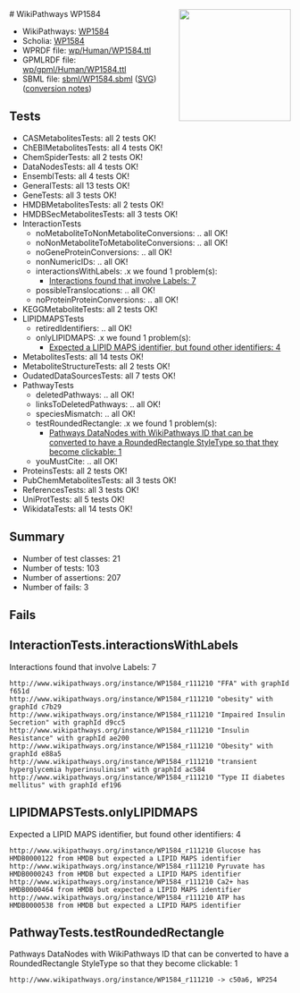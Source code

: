 <img style="float: right; width: 200px" src="../logo.png" />
# WikiPathways WP1584

* WikiPathways: [WP1584](https://identifiers.org/wikipathways:WP1584)
* Scholia: [WP1584](https://scholia.toolforge.org/wikipathways/WP1584)
* WPRDF file: [wp/Human/WP1584.ttl](../wp/Human/WP1584.ttl)
* GPMLRDF file: [wp/gpml/Human/WP1584.ttl](../wp/gpml/Human/WP1584.ttl)
* SBML file: [sbml/WP1584.sbml](../sbml/WP1584.sbml) ([SVG](../sbml/WP1584.svg)) ([conversion notes](../sbml/WP1584.txt))

## Tests
* CASMetabolitesTests: all 2 tests OK!
* ChEBIMetabolitesTests: all 4 tests OK!
* ChemSpiderTests: all 2 tests OK!
* DataNodesTests: all 4 tests OK!
* EnsemblTests: all 4 tests OK!
* GeneralTests: all 13 tests OK!
* GeneTests: all 3 tests OK!
* HMDBMetabolitesTests: all 2 tests OK!
* HMDBSecMetabolitesTests: all 3 tests OK!
* InteractionTests
    * noMetaboliteToNonMetaboliteConversions: .. all OK!
    * noNonMetaboliteToMetaboliteConversions: .. all OK!
    * noGeneProteinConversions: .. all OK!
    * nonNumericIDs: .. all OK!
    * interactionsWithLabels: .x we found 1 problem(s):
        * [Interactions found that involve Labels: 7](#630d267e)
    * possibleTranslocations: .. all OK!
    * noProteinProteinConversions: .. all OK!
* KEGGMetaboliteTests: all 2 tests OK!
* LIPIDMAPSTests
    * retiredIdentifiers: .. all OK!
    * onlyLIPIDMAPS: .x we found 1 problem(s):
        * [Expected a LIPID MAPS identifier, but found other identifiers: 4](#48cc60bb)
* MetabolitesTests: all 14 tests OK!
* MetaboliteStructureTests: all 2 tests OK!
* OudatedDataSourcesTests: all 7 tests OK!
* PathwayTests
    * deletedPathways: .. all OK!
    * linksToDeletedPathways: .. all OK!
    * speciesMismatch: .. all OK!
    * testRoundedRectangle: .x we found 1 problem(s):
        * [Pathways DataNodes with WikiPathways ID that can be converted to have a RoundedRectangle StyleType so that they become clickable: 1](#9fbad3cb)
    * youMustCite: .. all OK!
* ProteinsTests: all 2 tests OK!
* PubChemMetabolitesTests: all 3 tests OK!
* ReferencesTests: all 3 tests OK!
* UniProtTests: all 5 tests OK!
* WikidataTests: all 14 tests OK!


## Summary

* Number of test classes: 21
* Number of tests: 103
* Number of assertions: 207
* Number of fails: 3

## Fails

<a name="630d267e" />

## InteractionTests.interactionsWithLabels

Interactions found that involve Labels: 7
```
http://www.wikipathways.org/instance/WP1584_r111210 "FFA" with graphId f651d
http://www.wikipathways.org/instance/WP1584_r111210 "obesity" with graphId c7b29
http://www.wikipathways.org/instance/WP1584_r111210 "Impaired Insulin Secretion" with graphId d9cc5
http://www.wikipathways.org/instance/WP1584_r111210 "Insulin Resistance" with graphId ae200
http://www.wikipathways.org/instance/WP1584_r111210 "Obesity" with graphId e88a5
http://www.wikipathways.org/instance/WP1584_r111210 "transient hyperglycemia hyperinsulinism" with graphId ac584
http://www.wikipathways.org/instance/WP1584_r111210 "Type II diabetes mellitus" with graphId ef196
```

<a name="48cc60bb" />

## LIPIDMAPSTests.onlyLIPIDMAPS

Expected a LIPID MAPS identifier, but found other identifiers: 4
```
http://www.wikipathways.org/instance/WP1584_r111210 Glucose has HMDB0000122 from HMDB but expected a LIPID MAPS identifier
http://www.wikipathways.org/instance/WP1584_r111210 Pyruvate has HMDB0000243 from HMDB but expected a LIPID MAPS identifier
http://www.wikipathways.org/instance/WP1584_r111210 Ca2+ has HMDB0000464 from HMDB but expected a LIPID MAPS identifier
http://www.wikipathways.org/instance/WP1584_r111210 ATP has HMDB0000538 from HMDB but expected a LIPID MAPS identifier
```

<a name="9fbad3cb" />

## PathwayTests.testRoundedRectangle

Pathways DataNodes with WikiPathways ID that can be converted to have a RoundedRectangle StyleType so that they become clickable: 1
```
http://www.wikipathways.org/instance/WP1584_r111210 -> c50a6, WP254
 ```

